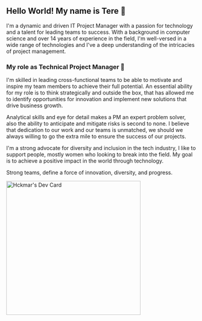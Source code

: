 ## Hello World! My name is Tere :information_desk_person:
I'm a dynamic and driven IT Project Manager with a passion for technology and a talent for leading teams to success. With a background in computer science and over 14 years of experience in the field, I'm well-versed in a wide range of technologies and I've a deep understanding of the intricacies of project management.

### My role as Technical Project Manager 🔭

I'm skilled in leading cross-functional teams to be able to motivate and inspire my team members to achieve their full potential. An essential ability for my role is to think strategically and outside the box, that has allowed me to identify opportunities for innovation and implement new solutions that drive business growth.
 
Analytical skills and eye for detail makes a PM an expert problem solver, also the ability to anticipate and mitigate risks is second to none. I believe that dedication to our work and our teams is unmatched, we should we always willing to go the extra mile to ensure the success of our projects.

I'm a strong advocate for diversity and inclusion in the tech industry, I like to support people, mostly women who looking to break into the field. My goal is to achieve a positive impact in the world through technology.

Strong teams, define a force of innovation, diversity, and progress.

<a href="https://app.daily.dev/hckmar"><img src="https://api.daily.dev/devcards/v2/U6Ax8dwrGZd659zGDhl3x.png?type=default&r=6g5" width="356" alt="Hckmar's Dev Card"/></a>
